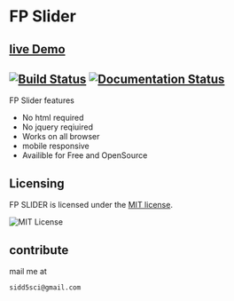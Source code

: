 # FP Slider


## [live Demo](https://sidd5sci.github.io/fw_slider/docs/index.html)

 [![Build Status](https://travis-ci.org/tommyod/KDEpy.svg?branch=master)](https://travis-ci.org/tommyod/KDEpy) [![Documentation Status](https://readthedocs.org/projects/kdepy/badge/?version=latest)](http://kdepy.readthedocs.io/en/latest/?badge=latest) 
---------
FP Slider features 

  - No html required
  - No jquery reqiuired
  - Works on all browser
  - mobile responsive
  - Availible for Free and OpenSource
## Licensing

FP SLIDER is licensed under the [MIT license](LICENSE).

![MIT License](https://danielmiessler.com/images/mitlicense.png)

## contribute
mail me at 
```
sidd5sci@gmail.com
```
